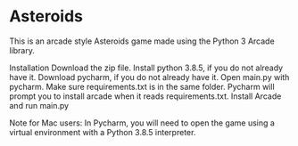 # Asteroids
This is an arcade style Asteroids game made using the Python 3 Arcade library.

Installation Download the zip file. Install python 3.8.5, if you do not already have it. Download pycharm, if you do not already have it. Open main.py with pycharm. Make sure requirements.txt is in the same folder. Pycharm will prompt you to install arcade when it reads requirements.txt. Install Arcade and run main.py

Note for Mac users: In Pycharm, you will need to open the game using a virtual environment with a Python 3.8.5 interpreter.
